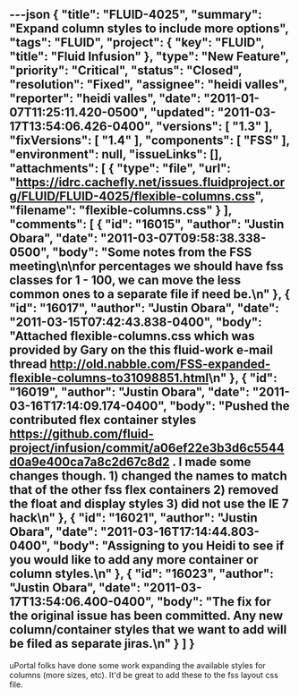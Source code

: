 ---json
{
  "title": "FLUID-4025",
  "summary": "Expand column styles to include more options",
  "tags": "FLUID",
  "project": {
    "key": "FLUID",
    "title": "Fluid Infusion"
  },
  "type": "New Feature",
  "priority": "Critical",
  "status": "Closed",
  "resolution": "Fixed",
  "assignee": "heidi valles",
  "reporter": "heidi valles",
  "date": "2011-01-07T11:25:11.420-0500",
  "updated": "2011-03-17T13:54:06.426-0400",
  "versions": [
    "1.3"
  ],
  "fixVersions": [
    "1.4"
  ],
  "components": [
    "FSS"
  ],
  "environment": null,
  "issueLinks": [],
  "attachments": [
    {
      "type": "file",
      "url": "https://idrc.cachefly.net/issues.fluidproject.org/FLUID/FLUID-4025/flexible-columns.css",
      "filename": "flexible-columns.css"
    }
  ],
  "comments": [
    {
      "id": "16015",
      "author": "Justin Obara",
      "date": "2011-03-07T09:58:38.338-0500",
      "body": "Some notes from the FSS meeting\n\nfor percentages we should have fss classes for 1 - 100, we can move the less common ones to a separate file if need be.\n"
    },
    {
      "id": "16017",
      "author": "Justin Obara",
      "date": "2011-03-15T07:42:43.838-0400",
      "body": "Attached flexible-columns.css which was provided by Gary on the this fluid-work e-mail thread <http://old.nabble.com/FSS-expanded-flexible-columns-to31098851.html>\n"
    },
    {
      "id": "16019",
      "author": "Justin Obara",
      "date": "2011-03-16T17:14:09.174-0400",
      "body": "Pushed the contributed flex container styles <https://github.com/fluid-project/infusion/commit/a06ef22e3b3d6c5544d0a9e400ca7a8c2d67c8d2> . I made some changes though. 1) changed the names to match that of the other fss flex containers 2) removed the float and display styles 3) did not use the IE 7 hack\n"
    },
    {
      "id": "16021",
      "author": "Justin Obara",
      "date": "2011-03-16T17:14:44.803-0400",
      "body": "Assigning to you Heidi to see if you would like to add any more container or column styles.\n"
    },
    {
      "id": "16023",
      "author": "Justin Obara",
      "date": "2011-03-17T13:54:06.400-0400",
      "body": "The fix for the original issue has been committed. Any new column/container styles that we want to add will be filed as separate jiras.\n"
    }
  ]
}
---
uPortal folks have done some work expanding the available styles for columns (more sizes, etc). It'd be great to add these to the fss layout css file.

        